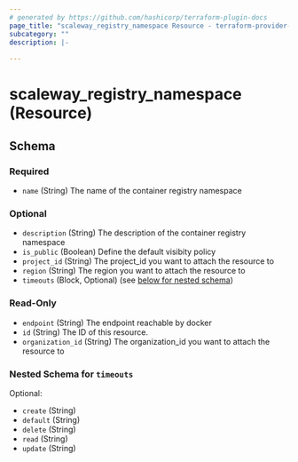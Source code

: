 ```yaml
---
# generated by https://github.com/hashicorp/terraform-plugin-docs
page_title: "scaleway_registry_namespace Resource - terraform-provider-scaleway"
subcategory: ""
description: |-
  
---
```


# scaleway_registry_namespace (Resource)





<!-- schema generated by tfplugindocs -->
## Schema

### Required

- `name` (String) The name of the container registry namespace

### Optional

- `description` (String) The description of the container registry namespace
- `is_public` (Boolean) Define the default visibity policy
- `project_id` (String) The project_id you want to attach the resource to
- `region` (String) The region you want to attach the resource to
- `timeouts` (Block, Optional) (see [below for nested schema](#nestedblock--timeouts))

### Read-Only

- `endpoint` (String) The endpoint reachable by docker
- `id` (String) The ID of this resource.
- `organization_id` (String) The organization_id you want to attach the resource to

<a id="nestedblock--timeouts"></a>
### Nested Schema for `timeouts`

Optional:

- `create` (String)
- `default` (String)
- `delete` (String)
- `read` (String)
- `update` (String)
